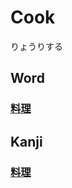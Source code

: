 # Cook
りょうりする

## Word
### [料理](料理.md)

## Kanji
### [料](../Kanji/kanji-dict/料.md)[理](../Kanji/kanji-dict/理.md)